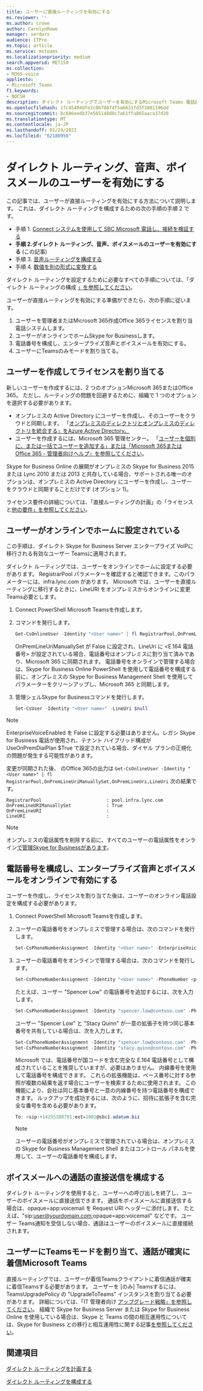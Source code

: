 ```yaml
---
title: ユーザーに直接ルーティングを有効にする
ms.reviewer: ''
ms.author: crowe
author: CarolynRowe
manager: serdars
audience: ITPro
ms.topic: article
ms.service: msteams
ms.localizationpriority: medium
search.appverid: MET150
ms.collection:
- M365-voice
appliesto:
- Microsoft Teams
f1.keywords:
- NOCSH
description: ダイレクト ルーティングでユーザーを有効にするMicrosoft Teams 電話説明します。
ms.openlocfilehash: 1fc45484dfe2c0b78674f5a6631fd3f1001196dd
ms.sourcegitcommit: bc686eedb37e565148d0c7a61ffa865aaca37d20
ms.translationtype: MT
ms.contentlocale: ja-JP
ms.lasthandoff: 01/24/2022
ms.locfileid: "62180950"
---
```

# <a name="enable-users-for-direct-routing-voice-and-voicemail"></a>ダイレクト ルーティング、音声、ボイスメールのユーザーを有効にする

この記事では、ユーザーが直接ルーティングを有効にする方法について説明します。 これは、ダイレクト ルーティングを構成するための次の手順の手順 2 です。

- 手順 1. [Connect システムを使用して SBC Microsoft 電話し、接続を検証する](direct-routing-connect-the-sbc.md) 
- **手順 2.ダイレクト ルーティング、音声、ボイスメールのユーザーを有効にする**   (この記事)
- 手順 3. [音声ルーティングを構成する](direct-routing-voice-routing.md)
- 手順 4. [数値を別の形式に変換する](direct-routing-translate-numbers.md) 


ダイレクト ルーティングを設定するために必要なすべての手順については、「ダイレクト ルーティングの構成 [」を参照してください](direct-routing-configure.md)。

ユーザーが直接ルーティングを有効にする準備ができたら、次の手順に従います。 

1. ユーザーを管理者またはMicrosoft 365作成Office 365ライセンスを割り当電話システムします。 
2. ユーザーがオンラインでホームSkype for Businessします。 
3. 電話番号を構成し、エンタープライズ音声とボイスメールを有効にする。 
4. ユーザーにTeamsのみモードを割り当てる。

## <a name="create-a-user-and-assign-the-license"></a>ユーザーを作成してライセンスを割り当てる

新しいユーザーを作成するには、2 つのオプションMicrosoft 365またはOffice 365。 ただし、ルーティングの問題を回避するために、組織で 1 つのオプションを選択する必要があります。 

- オンプレミスの Active Directory にユーザーを作成し、そのユーザーをクラウドと同期します。 「[オンプレミスのディレクトリとオンプレミスのディレクトリを統合する」をAzure Active Directory。](/azure/active-directory/connect/active-directory-aadconnect)
- ユーザーを作成するには、Microsoft 365 管理センター。 「[ユーザーを個別に、または一括でユーザーを追加する」または「Microsoft 365またはOffice 365 - 管理者向けヘルプ」を参照してください](https://support.office.com/article/Add-users-individually-or-in-bulk-to-Office-365-Admin-Help-1970f7d6-03b5-442f-b385-5880b9c256ec)。 

Skype for Business Online の展開がオンプレミスの Skype for Business 2015 または Lync 2010 または 2013 と共存している場合、サポートされる唯一のオプションは、オンプレミスの Active Directory にユーザーを作成し、ユーザーをクラウドと同期することだけです (オプション 1)。 

ライセンス要件の詳細については、「直接ルーティングの計画」の「ライセンスと[他の](direct-routing-plan.md#licensing-and-other-requirements)[要件」を参照してください](direct-routing-plan.md)。

## <a name="ensure-that-the-user-is-homed-online"></a>ユーザーがオンラインでホームに設定されている 

この手順は、ダイレクト Skype for Business Server エンタープライズ VoIPに移行される有効なユーザー Teamsに適用されます。

ダイレクト ルーティングでは、ユーザーをオンラインでホームに設定する必要があります。 RegistrarPool パラメーターを確認すると確認できます。このパラメーターには、infra.lync.com があります。 Microsoft では、ユーザーを直接ルーティングに移行するときに、LineURI をオンプレミスからオンラインに変更Teams必要とします。 

1. Connect PowerShell Microsoft Teamsを作成します。

2. コマンドを発行します。 

    ```PowerShell
    Get-CsOnlineUser -Identity "<User name>" | fl RegistrarPool,OnPremLineUriManuallySet,OnPremLineUri,LineUri
    ``` 
    OnPremLineUriManuallySet が False に設定され、LineUri に <E.164 電話番号> が設定されている場合、電話番号はオンプレミスに割り当て済みであり、Microsoft 365 に同期されます。 電話番号をオンラインで管理する場合は、Skype for Business Online PowerShell を使用して電話番号を構成する前に、オンプレミスの Skype for Business Management Shell を使用して パラメーターをクリーンアップし、Microsoft 365 と同期します。 

1. 管理シェルSkype for Businessコマンドを発行します。 

   ```PowerShell
   Set-CsUser -Identity "<User name>" -LineUri $null
    ``` 
 > [!NOTE]
 > EnterpriseVoiceEnabled を False に設定する必要はありません。レガシ Skype for Business 電話が使用され、テナント ハイブリッド構成が UseOnPremDialPlan $True で設定されている場合、ダイヤル プランの正規化の問題が発生する可能性があります。 
    
   変更が同期された後、 のOffice 365の出力は `Get-CsOnlineUser -Identity "<User name>" | fl RegistrarPool,OnPremLineUriManuallySet,OnPremLineUri,LineUri` 次の結果です。

   ```console
   RegistrarPool                        : pool.infra.lync.com
   OnPremLineURIManuallySet             : True
   OnPremLineURI                        : 
   LineURI                              : 
   ```
 > [!NOTE]
 > オンプレミスの電話属性を削除する前に、すべてのユーザーの電話属性をオンライン[で管理Skype for Businessがあります](/skypeforbusiness/hybrid/decommission-on-prem-overview)。 

## <a name="configure-the-phone-number-and-enable-enterprise-voice-and-voicemail-online"></a>電話番号を構成し、エンタープライズ音声とボイスメールをオンラインで有効にする 

ユーザーを作成し、ライセンスを割り当てた後は、ユーザーのオンライン電話設定を構成する必要があります。 

 
1. Connect PowerShell Microsoft Teamsを作成します。 

2. ユーザーの電話番号をオンプレミスで管理する場合は、次のコマンドを発行します。 

    ```PowerShell
    Set-CsPhoneNumberAssignment -Identity "<User name>" -EnterpriseVoiceEnabled $true
    ```
3. ユーザーの電話番号をオンラインで管理する場合は、次のコマンドを発行します。 
 
    ```PowerShell
    Set-CsPhoneNumberAssignment -Identity "<User name>" -PhoneNumber <phone number> -PhoneNumberType DirectRouting
    ```
    
    たとえば、ユーザー "Spencer Low" の電話番号を追加するには、次を入力します。 

    ```PowerShell
    Set-CsPhoneNumberAssignment -Identity "spencer.low@contoso.com" -PhoneNumber "+14255388797" -PhoneNumberType DirectRouting
    ```
    ユーザー "Spencer Low" と "Stacy Quinn" が一意の拡張子を持つ同じ基本番号を共有している場合は、次を入力します。
    
    ```PowerShell
    Set-CsPhoneNumberAssignment -Identity "spencer.low@contoso.com" -PhoneNumber "+14255388701;ext=1001" -PhoneNumberType DirectRouting
    Set-CsPhoneNumberAssignment -Identity "stacy.quinn@contoso.com" -PhoneNumber "+14255388701;ext=1002" -PhoneNumberType DirectRouting
    ```

    Microsoft では、電話番号が国コードを含む完全な E.164 電話番号として構成されていることを推奨していますが、必要はありません。 内線番号を使用して電話番号を構成できます。 これらの拡張機能は、ベース番号に対する参照が複数の結果を返す場合にユーザーを検索するために使用されます。 この機能により、会社は同じ基本番号と一意の内線番号を持つ電話番号を構成できます。 ルックアップを成功するには、次のように、招待に拡張子を含む完全な番号を含める必要があります。
    ```PowerShell
    To: <sip:+14255388701;ext=1001@sbc1.adatum.biz
    ```
    
    > [!NOTE]
    > ユーザーの電話番号がオンプレミスで管理されている場合は、オンプレミスの Skype for Business Management Shell またはコントロール パネルを使用して、ユーザーの電話番号を構成します。 


## <a name="configure-sending-calls-directly-to-voicemail"></a>ボイスメールへの通話の直接送信を構成する

ダイレクト ルーティングを使用すると、ユーザーへの呼び出しを終了し、ユーザーのボイスメールに直接送信できます。 通話をボイスメールに直接送信する場合は、opaque=app:voicemail を Request URI ヘッダーに添付します。 たとえば、"sip:user@yourdomain.com;opaque=app:voicemail" などです。 ユーザー Teams通知を受信しない場合、通話はユーザーのボイスメールに直接接続されます。

## <a name="assign-teams-only-mode-to-users-to-ensure-calls-land-in-microsoft-teams"></a>ユーザーにTeamsモードを割り当て、通話が確実に着信Microsoft Teams

直接ルーティングでは、ユーザーが着信Teamsクライアントに着信通話が確実に着信Teamsする必要があります。 ユーザーを [のみ] Teamsするには、TeamsUpgradePolicy の "UpgradeToTeams" インスタンスを割り当てる必要があります。 詳細については、「IT 管理者向け [アップグレード戦略」を参照してください](upgrade-to-teams-on-prem-implement.md)。 組織で Skype for Business Server または Skype for Business Online を使用している場合は、Skype と Teams の間の相互運用性については、Skype for Business との移行と相互運用性に関する記事[を参照してください](migration-interop-guidance-for-teams-with-skype.md)。

## <a name="see-also"></a>関連項目

[ダイレクト ルーティングを計画する](direct-routing-plan.md)

[ダイレクト ルーティングを構成する](direct-routing-configure.md)
